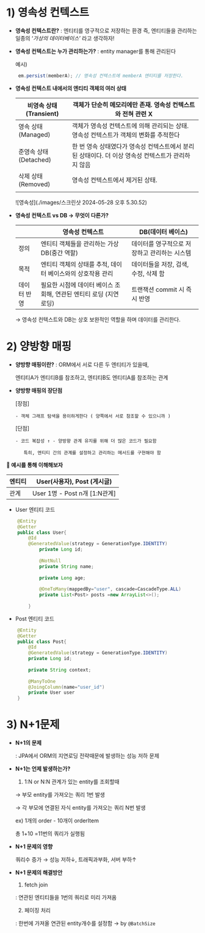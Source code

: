 # 1) 영속성 컨텍스트
- **영속성 컨텍스트란?**
  : 엔티티를 영구적으로 저장하는 환경 
     즉, 엔티티들을 관리하는 일종의 ‘*가상의 데이터베이스’* 라고 생각하자!
        
    
- **영속성 컨텍스트는 누가 관리하는가?**
  : entity manager를 통해 관리된다
        
  예시)
        
  ```java
   em.persist(memberA); // 영속성 컨텍스트에 memberA 엔티티를 저장한다.
  ```
        
- **영속성 컨텍스트 내에서의 엔티티 객체의 여러 상태**
        
        
   | 비영속 상태 (Transient) | 객체가 단순히 메모리에만 존재. 영속성 컨텍스트와 전혀 관련 X |
   | --- | --- |
   | 영속 상태 (Managed) | 객체가 영속성 컨텍스트에 의해 관리되는 상태. 영속성 컨텍스트가 객체의 변화를 추적한다 |
   | 준영속 상태 (Detached) | 한 번 영속 상태였다가 영속성 컨텍스트에서 분리된 상태이다. 더 이상 영속성 컨텍스트가 관리하지 않음 |
   | 삭제 상태 (Removed) | 영속성 컨텍스트에서 제거된 상태. |
   |  |  |
        

  ![영속성](./images/스크린샷 2024-05-28 오후 5.30.52)
    
- **영속성 컨텍스트 vs DB → 무엇이 다른가?**
        
        
  |  | 영속성 컨텍스트 | DB(데이터 베이스) |
  | --- | --- | --- |
  | 정의 | 엔티티 객체들을 관리하는 가상 DB(중간 역할) | 데이터를 영구적으로 저장하고 관리하는 시스템 |
  | 목적 | 엔티티 객체의 상태를 추적, 데이터 베이스와의 상호작용 관리 | 데이터들을 저장, 검색, 수정, 삭제 함 |
  | 데이터 반영 | 필요한 시점에 데이터 베이스 조회해, 연관된 엔티티 로딩 (지연 로딩) | 트랜잭션 commit 시 즉시 반영 |
        
  → 영속성 컨텍스트와 DB는 상호 보완적인 역할을 하며 데이터를 관리한다.







# 2) 양방향 매핑

- **양방향 매핑이란?**
  : ORM에서 서로 다른 두 엔티티가 있을때,
        
   엔티티A가 엔티티B를 참조하고, 엔티티B도 엔티티A를 참조하는 관계

- **양방향 매핑의 장단점**
        
	[장점]
	        
	  - 객체 그래프 탐색을 용이하게한다 ( 양쪽에서 서로 참조할 수 있으니까 )
	        
	[단점]
	        
	  - 코드 복잡성 ↑ - 양방향 관계 유지를 위해 더 많은 코드가 필요함
	            
	     특히, 엔티티 간의 관계를 설정하고 관리하는 메서드를 구현해야 함
            
        
**🚨 예시를 통해 이해해보자**
    
| 엔티티 | User(사용자), Post (게시글) |
| --- | --- |
| 관계 | User 1명 - Post n개 [1:N관계] |
   
- User 엔티티 코드
        
```java
	@Entity
 	@Getter
	public class User{
		@Id
		@GeneratedValue(strategy = GenerationType.IDENTITY)
        	private Long id;
        	
        	@NotNull
        	private String name;
        	
        	private Long age;
        	
        	@OneToMany(mappedBy="user", cascade=CascadeType.ALL)
        	private List<Post> posts =new ArrayList<>();
        	
        }
```
        
    
- Post 엔티티 코드
  
```java
	@Entity
	@Getter
	public class Post{
		@Id
		@GeneratedValue(strategy = GenerationType.IDENTITY)
		private Long id;
		
		private String context;
		
		@ManyToOne
		@JoingColumn(name="user_id")
		private User user
	}
```






# 3) N+1문제
- **N+1의 문제**
    
    : JPA에서 ORM의 지연로딩 전략때문에 발생하는 성능 저하 문제
    
- **N+1는 언제 발생하는가?**
    
    1) 1:N or N:N 관계가 있는 entity를 조회할때
    
    → 부모 entity를 가져오는 쿼리 1번 발생
    
    → 각 부모에 연결된 자식 entity를 가져오는 쿼리 N번 발생
    
    ex) 1개의 order - 10개이 orderItem
    
    총 1+10 =11번의 쿼리가 실행됨
    
- **N+1 문제의 영향**
    
    쿼리수 증가 → 성능 저하↓, 트래픽과부화, 서버 부하↑
    
- **N+1 문제의 해결방안**
    
    1) fetch join
    
    : 연관된 엔티티들을 1번의 쿼리로 미리 가져옴
    
    2) 페이징 처리
    
    : 한번에 가져올 연관된 entity개수를 설정함 → by `@BatchSize`




